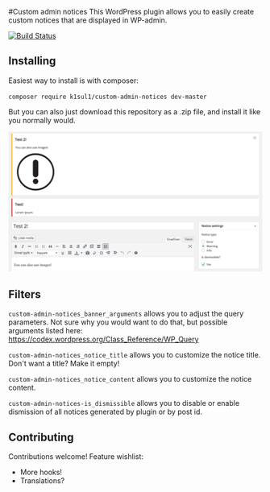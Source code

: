 #Custom admin notices
This WordPress plugin allows you to easily create custom notices that are displayed in WP-admin.

[![Build Status](https://travis-ci.org/k1sul1/custom-admin-notices.svg?branch=master)](https://travis-ci.org/k1sul1/custom-admin-notices)

Installing
---
Easiest way to install is with composer:

`composer require k1sul1/custom-admin-notices dev-master`

But you can also just download this repository as a .zip file, and install it like you normally would.

![screenshot](https://github.com/k1sul1/custom-admin-notices/blob/master/assets/screenshot-1.png?raw=true)

Filters
---
`custom-admin-notices_banner_arguments` allows you to adjust the query parameters. Not sure why you would want to do that, but possible arguments listed here: https://codex.wordpress.org/Class_Reference/WP_Query

`custom-admin-notices_notice_title` allows you to customize the notice title. Don't want a title? Make it empty!

`custom-admin-notices_notice_content` allows you to customize the notice content.

`custom-admin-notices-is_dismissible` allows you to disable or enable dismission of all notices generated by plugin or by post id.

Contributing
---
Contributions welcome! Feature wishlist:

* More hooks!
* Translations?
